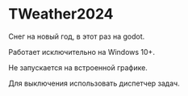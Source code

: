# TWeather2024

Снег на новый год, в этот раз на godot.

Работает исключительно на Windows 10+.

Не запускается на встроенной графике.

Для выключения использовать диспетчер задач.
